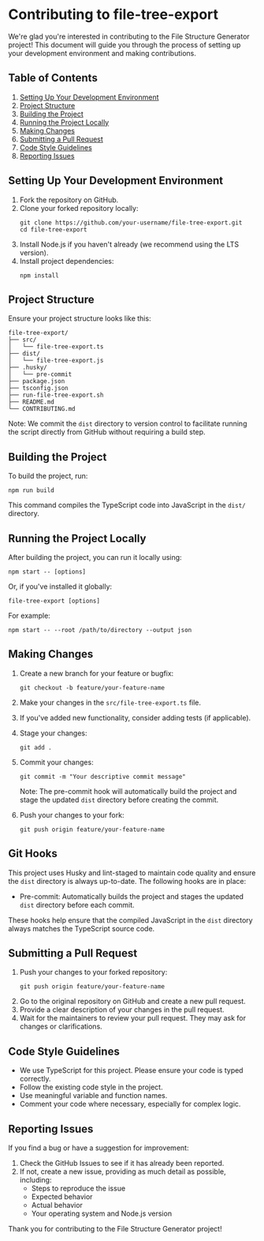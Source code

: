 # Contributing to file-tree-export

We're glad you're interested in contributing to the File Structure Generator project! This document will guide you through the process of setting up your development environment and making contributions.

## Table of Contents

1. [Setting Up Your Development Environment](#setting-up-your-development-environment)
2. [Project Structure](#project-structure)
3. [Building the Project](#building-the-project)
4. [Running the Project Locally](#running-the-project-locally)
5. [Making Changes](#making-changes)
6. [Submitting a Pull Request](#submitting-a-pull-request)
7. [Code Style Guidelines](#code-style-guidelines)
8. [Reporting Issues](#reporting-issues)

## Setting Up Your Development Environment

1. Fork the repository on GitHub.
2. Clone your forked repository locally:
   ```
   git clone https://github.com/your-username/file-tree-export.git
   cd file-tree-export
   ```
3. Install Node.js if you haven't already (we recommend using the LTS version).
4. Install project dependencies:
   ```
   npm install
   ```

## Project Structure

Ensure your project structure looks like this:

```
file-tree-export/
├── src/
│   └── file-tree-export.ts
├── dist/
│   └── file-tree-export.js
├── .husky/
│   └── pre-commit
├── package.json
├── tsconfig.json
├── run-file-tree-export.sh
├── README.md
└── CONTRIBUTING.md
```

Note: We commit the `dist` directory to version control to facilitate running the script directly from GitHub without requiring a build step.

## Building the Project

To build the project, run:

```
npm run build
```

This command compiles the TypeScript code into JavaScript in the `dist/` directory.

## Running the Project Locally

After building the project, you can run it locally using:

```
npm start -- [options]
```

Or, if you've installed it globally:

```
file-tree-export [options]
```

For example:

```
npm start -- --root /path/to/directory --output json
```

## Making Changes

1. Create a new branch for your feature or bugfix:
   ```
   git checkout -b feature/your-feature-name
   ```
2. Make your changes in the `src/file-tree-export.ts` file.
3. If you've added new functionality, consider adding tests (if applicable).
4. Stage your changes:
   ```
   git add .
   ```
5. Commit your changes:
   ```
   git commit -m "Your descriptive commit message"
   ```

   Note: The pre-commit hook will automatically build the project and stage the updated `dist` directory before creating the commit.

6. Push your changes to your fork:
   ```
   git push origin feature/your-feature-name
   ```

## Git Hooks

This project uses Husky and lint-staged to maintain code quality and ensure the `dist` directory is always up-to-date. The following hooks are in place:

- Pre-commit: Automatically builds the project and stages the updated `dist` directory before each commit.

These hooks help ensure that the compiled JavaScript in the `dist` directory always matches the TypeScript source code.

## Submitting a Pull Request

1. Push your changes to your forked repository:
   ```
   git push origin feature/your-feature-name
   ```
2. Go to the original repository on GitHub and create a new pull request.
3. Provide a clear description of your changes in the pull request.
4. Wait for the maintainers to review your pull request. They may ask for changes or clarifications.

## Code Style Guidelines

- We use TypeScript for this project. Please ensure your code is typed correctly.
- Follow the existing code style in the project.
- Use meaningful variable and function names.
- Comment your code where necessary, especially for complex logic.

## Reporting Issues

If you find a bug or have a suggestion for improvement:

1. Check the GitHub Issues to see if it has already been reported.
2. If not, create a new issue, providing as much detail as possible, including:
   - Steps to reproduce the issue
   - Expected behavior
   - Actual behavior
   - Your operating system and Node.js version

Thank you for contributing to the File Structure Generator project!
